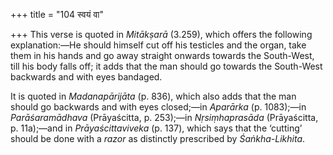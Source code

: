 +++
title = "104 स्वयं वा"

+++
This verse is quoted in *Mitākṣarā* (3.259), which offers the following
explanation:—He should himself cut off his testicles and the organ, take
them in his hands and go away straight onwards towards the South-West,
till his body falls off; it adds that the man should go towards the
South-West backwards and with eyes bandaged.

It is quoted in *Madanapārijāta* (p. 836), which also adds that the man
should go backwards and with eyes closed;—in *Aparārka* (p. 1083);—in
*Parāśaramādhava* (Prāyaścitta, p. 253);—in *Nṛsiṃhaprasāda*
(Prāyaścitta, p. 11a);—and in *Prāyaścittaviveka* (p. 137), which says
that the ‘cutting’ should be done with a *razor* as distinctly
prescribed by *Śaṅkha-Likhita*.


